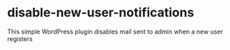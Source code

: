 # disable-new-user-notifications
This simple WordPress plugin disables mail sent to admin when a new user registers

